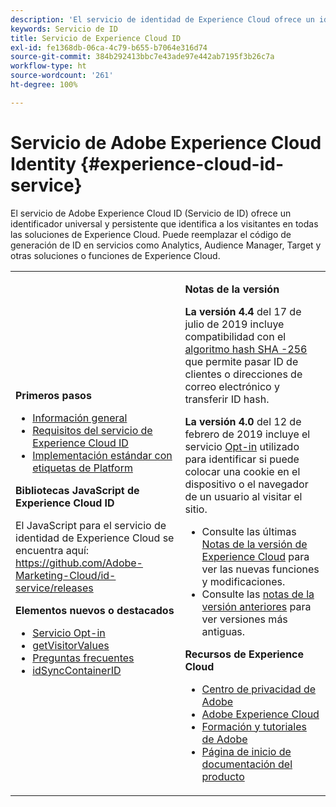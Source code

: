 ```yaml
---
description: 'El servicio de identidad de Experience Cloud ofrece un identificador universal y persistente que identifica a los visitantes en todas las soluciones de Experience Cloud. '
keywords: Servicio de ID
title: Servicio de Experience Cloud ID
exl-id: fe1368db-06ca-4c79-b655-b7064e316d74
source-git-commit: 384b292413bbc7e43ade97e442ab7195f3b26c7a
workflow-type: ht
source-wordcount: '261'
ht-degree: 100%

---
```


# Servicio de Adobe Experience Cloud Identity {#experience-cloud-id-service}

El servicio de Adobe Experience Cloud ID (Servicio de ID) ofrece un identificador universal y persistente que identifica a los visitantes en todas las soluciones de Experience Cloud. Puede reemplazar el código de generación de ID en servicios como Analytics, Audience Manager, Target y otras soluciones o funciones de Experience Cloud.

<table id="table_5E612F746A704FE095B809A013EE977F" class="simpletable"> 
 <tbody> 
  <tr> 
   <td colname="col1"> <p> <b>Primeros pasos</b> </p> <p> 
     <ul id="ul_D5EC6A54A03F4AB595B588116A7C1296"> 
      <li id="li_845F6DE25A1241439BCDCBC00459D7EB"> <a href="introduction/overview.md" format="dita" scope="local"> Información general </a> </li> 
      <li id="li_47F399E1D4AF4F08BD647DF01A423BA7"> <a href="reference/requirements.md" format="dita" scope="local"> Requisitos del servicio de Experience Cloud ID </a> </li> 
      <li id="li_CBEEE79B45644F28A52B58DDF23DAD4F"> <a href="https://experienceleague.adobe.com/docs/experience-platform/tags/home.html?lang=es" format="html" scope="external"> Implementación estándar con etiquetas de Platform </a> </li> 
     </ul> </p> <p><b>Bibliotecas JavaScript de Experience Cloud ID</b> </p> <p>El JavaScript para el servicio de identidad de Experience Cloud se encuentra aquí: <a href="https://github.com/Adobe-Marketing-Cloud/id-service/releases" format="https" scope="external">https://github.com/Adobe-Marketing-Cloud/id-service/releases</a> </p> <p> <b>Elementos nuevos o destacados</b> </p> <p> 
     <ul id="ul_B0A25B6827734D55BB1E20D12334AC21"> 
      <li id="li_A66924F4948F4A5ABA545A89A28A6F6A"><a href="implementation-guides/opt-in-service/optin-overview.md#concept-f9b5db0d27a245fbadd3e19162319360" format="dita" scope="local"> Servicio Opt-in</a> </li> 
      <li id="li_92D49CB788AD478EA74BCF5328CB9A14"> <a href="library/get-set/getvisitorvalues.md#reference-b8c9e17c170c4291829a792df46ce279" format="dita" scope="local"> getVisitorValues </a> </li> 
      <li id="li_9E512C6DD15C46C3ABD06ACD60D97E4A"> <a href="faq-intro/faq-intro.md" format="dita" scope="local"> Preguntas frecuentes </a> </li> 
      <li id="li_7744A4898EA542B9BF009D2066810050"> <a href="library/function-vars/idsyncontainerid.md#reference-5cfbed2240fa4def90f535f017a36015" format="dita" scope="local"> idSyncContainerID </a> </li> 
     </ul> </p> 
     <!-- 
     <p> <b>Announcements:</b> </p> 
     <p> <p>Important:  ID service support for Internet Explorer 6, 7, and 8 is deprecated and will be discontinued in a future release. </p> </p> 
     --> </td> 
   <td colname="col2"> <p> <b>Notas de la versión</b> </p> <p><b>La versión 4.4</b> del 17 de julio de 2019 incluye compatibilidad con el <a href="reference/hashing-support.md" format="dita" scope="local"> algoritmo hash SHA -256</a> que permite pasar ID de clientes o direcciones de correo electrónico y transferir ID hash.</p><p><b>La versión 4.0</b> del 12 de febrero de 2019 incluye el servicio <a href="implementation-guides/opt-in-service/optin-overview.md#concept-f9b5db0d27a245fbadd3e19162319360" format="dita" scope="local">Opt-in</a> utilizado para identificar si puede colocar una cookie en el dispositivo o el navegador de un usuario al visitar el sitio. </p> <p> 
     <ul id="ul_4F06F170F214492780C7D25A069F799F"> 
      <li id="li_45A7CD556FE44F4DAB035C736A058F36"> Consulte las últimas <a href="https://experienceleague.adobe.com/docs/release-notes/experience-cloud/current.html?lang=es" format="https" scope="external">Notas de la versión de Experience Cloud</a> para ver las nuevas funciones y modificaciones. </li> 
      <li id="li_10CC4FBFEFC947CA9AD15F52D9715257">Consulte las <a href="https://experienceleague.adobe.com/docs/release-notes/experience-cloud/current.html?lang=es" format="html" scope="external">notas de la versión anteriores</a> para ver versiones más antiguas. </li> 
     </ul> </p> <p> <b>Recursos de Experience Cloud</b> </p> <p> 
     <ul id="ul_E30EC96BDC624B5591F0470D430B7F41"> 
      <li id="li_F3A5CCFAE0F247CEB41A03CA8E03106B"> <a href="http://www.adobe.com/es/privacy.html" format="http" scope="external"> Centro de privacidad de Adobe</a> </li> 
      <li id="li_A54C1EB170EA4B8FA6A81B90AB0C39DD"> <a href="https://experienceleague.adobe.com/docs/home.html?lang=es" scope="external" format="http"> Adobe Experience Cloud</a> </li> 
      <li id="li_1938F7044F544481A6CC0F45CC22B80A"> <a href="http://helpx.adobe.com/es/learning.html?promoid=KAUDK" scope="external" format="http"> Formación y tutoriales de Adobe</a> </li> 
      <li id="li_C71459E0D1464C05B8B9387C43541F17"> <a href="https://helpx.adobe.com/es/support/experience-cloud.html" scope="external" format="https"> Página de inicio de documentación del producto</a> </li> 
     </ul> </p> </td> 
  </tr> 
 </tbody> 
</table>
